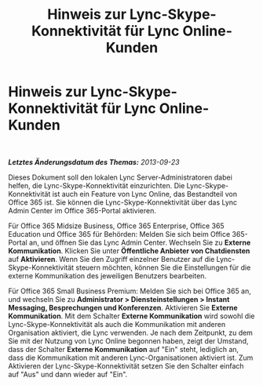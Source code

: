 ﻿---
title: Hinweis zur Lync-Skype-Konnektivität für Lync Online-Kunden
TOCTitle: Hinweis zur Lync-Skype-Konnektivität für Lync Online-Kunden
ms:assetid: 1d0f5c1a-74c6-468f-9877-ad2b1ddf355f
ms:mtpsurl: https://technet.microsoft.com/de-de/library/Dn440169(v=OCS.15)
ms:contentKeyID: 59373614
ms.date: 05/19/2016
mtps_version: v=OCS.15
ms.translationtype: HT
---

# Hinweis zur Lync-Skype-Konnektivität für Lync Online-Kunden

 

_**Letztes Änderungsdatum des Themas:** 2013-09-23_

Dieses Dokument soll den lokalen Lync Server-Administratoren dabei helfen, die Lync-Skype-Konnektivität einzurichten. Die Lync-Skype-Konnektivität ist auch ein Feature von Lync Online, das Bestandteil von Office 365 ist. Sie können die Lync-Skype-Konnektivität über das Lync Admin Center im Office 365-Portal aktivieren.

Für Office 365 Midsize Business, Office 365 Enterprise, Office 365 Education und Office 365 für Behörden: Melden Sie sich beim Office 365-Portal an, und öffnen Sie das Lync Admin Center. Wechseln Sie zu **Externe Kommunikation**. Klicken Sie unter **Öffentliche Anbieter von Chatdiensten** auf **Aktivieren**. Wenn Sie den Zugriff einzelner Benutzer auf die Lync-Skype-Konnektivität steuern möchten, können Sie die Einstellungen für die externe Kommunikation des jeweiligen Benutzers bearbeiten.

Für Office 365 Small Business Premium: Melden Sie sich bei Office 365 an, und wechseln Sie zu **Administrator \> Diensteinstellungen \> Instant Messaging, Besprechungen und Konferenzen**. Aktivieren Sie **Externe Kommunikation**. Mit dem Schalter **Externe Kommunikation** wird sowohl die Lync-Skype-Konnektivität als auch die Kommunikation mit anderen Organisation aktiviert, die Lync verwenden. Je nach dem Zeitpunkt, zu dem Sie mit der Nutzung von Lync Online begonnen haben, zeigt der Umstand, dass der Schalter **Externe Kommunikation** auf "Ein" steht, lediglich an, dass die Kommunikation mit anderen Lync-Organisationen aktiviert ist. Zum Aktivieren der Lync-Skype-Konnektivität setzen Sie den Schalter einfach auf "Aus" und dann wieder auf "Ein".

